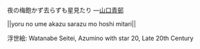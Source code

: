 夜の梅飽かず去らずも星見たり
—[山口青邨](https://ja.wikipedia.org/wiki/山口青邨)

||yoru no ume akazu sarazu mo hoshi mitari||

浮世絵: Watanabe Seitei, Azumino with star 20, Late 20th Century